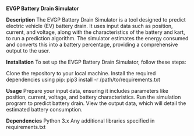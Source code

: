 **EVGP Battery Drain Simulator**

**Description**
The EVGP Battery Drain Simulator is a tool designed to predict electric vehicle (EV) battery drain. It uses input data such as position, current, and voltage, along with the characteristics of the battery and kart, to run a prediction algorithm. The simulator estimates the energy consumed and converts this into a battery percentage, providing a comprehensive output to the user.

**Installation**
To set up the EVGP Battery Drain Simulator, follow these steps:

Clone the repository to your local machine.
Install the required dependencies using pip:
pip3 install -r /path/to/requirements.txt

**Usage**
Prepare your input data, ensuring it includes parameters like position, current, voltage, and battery characteristics.
Run the simulation program to predict battery drain.
View the output data, which will detail the estimated battery consumption.

**Dependencies**
Python 3.x
Any additional libraries specified in requirements.txt
